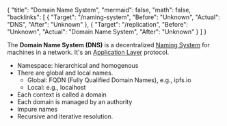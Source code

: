 {
	"title": "Domain Name System",
	"mermaid": false,
	"math": false,
	"backlinks": [
		{
			"Target": "/naming-system",
			"Before": "Unknown",
			"Actual": "DNS",
			"After": "Unknown"
		},
		{
			"Target": "/replication",
			"Before": "Unknown",
			"Actual": "Domain Name System",
			"After": "Unknown"
		}
	]
}

The **Domain Name System (DNS)** is a decentralized [Naming System](/naming-system/) for machines in a network. It's an [Application Layer](/application-layer/) protocol.

- Namespace: hierarchical and homogenous
- There are global and local names.
  - Global: FQDN (Fully Qualified Domain Names), e.g., ipfs.io
  - Local: e.g., localhost
- Each context is called a domain
- Each domain is managed by an authority
- Impure names
- Recursive and iterative resolution.